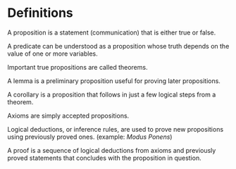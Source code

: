 # Definitions

A proposition is a statement (communication) that is either true or false.

A predicate can be understood as a proposition whose truth depends on the value of one or more variables.

Important true propositions are called theorems.

A lemma is a preliminary proposition useful for proving later propositions.

A corollary is a proposition that follows in just a few logical steps from a theorem.

Axioms are simply accepted propositions.

Logical deductions, or inference rules, are used to prove new propositions using previously proved ones. (example: _Modus Ponens_)

A proof is a sequence of logical deductions from axioms and previously proved statements that concludes with the proposition in 
question.
